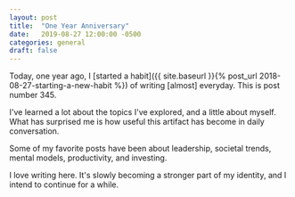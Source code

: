 ```yaml
---
layout: post
title:  "One Year Anniversary"
date:   2019-08-27 12:00:00 -0500
categories: general
draft: false
---
```


Today, one year ago, I [started a habit]({{ site.baseurl }}{% post_url 2018-08-27-starting-a-new-habit %}) of writing [almost] everyday. This is post number 345. 

I've learned a lot about the topics I've explored, and a little about myself. What has surprised me is how useful this artifact has become in daily conversation.

Some of my favorite posts have been about leadership, societal trends, mental models, productivity, and investing. 

I love writing here. It's slowly becoming a stronger part of my identity, and I intend to continue for a while.